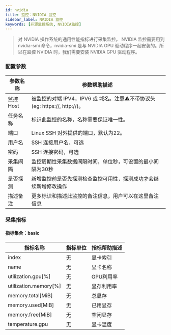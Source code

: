 ```yaml
---
id: nvidia  
title: 监控：NVIDIA 监控      
sidebar_label: NVIDIA 监控      
keywords: [开源监控系统, NVIDIA监控]
---
```


> 对 NVIDIA 操作系统的通用性能指标进行采集监控。
> NVIDIA 监控需要用到 nvidia-smi 命令，nvidia-smi 是与 NVIDIA GPU 驱动程序一起安装的。所以在监控 NVIDIA 时，我们需要安装 NVIDIA GPU 驱动程序。

### 配置参数

|  参数名称  | 参数帮助描述                                                  |
|--------|---------------------------------------------------------|
| 监控Host | 被监控的对端 IPV4，IPV6 或 域名。注意⚠️不带协议头(eg: https://, http://)。 |
| 任务名称   | 标识此监控的名称，名称需要保证唯一性。                                     |
| 端口     | Linux SSH 对外提供的端口，默认为22。                                |
| 用户名    | SSH 连接用户名，可选                                            |
| 密码     | SSH 连接密码，可选                                             |
| 采集间隔   | 监控周期性采集数据间隔时间，单位秒，可设置的最小间隔为30秒                          |
| 是否探测   | 新增监控前是否先探测检查监控可用性，探测成功才会继续新增修改操作                        |
| 描述备注   | 更多标识和描述此监控的备注信息，用户可以在这里备注信息                             |

### 采集指标

#### 指标集合：basic

| 指标名称               | 指标单位 | 指标帮助描述 |
|--------------------|------|--------|
| index              | 无    | 显卡索引   |
| name     | 无    | 显卡名称 |
| utilization.gpu[%]    | 无    | GPU利用率 |
| utilization.memory[%] | 无    | 显存利用率 |
| memory.total[MiB]       | 无    | 总显存 |
| memory.used[MiB]        | 无    | 已用显存 |
| memory.free[MiB]        | 无    | 空闲显存 |
| temperature.gpu    | 无    | 显卡温度 |
